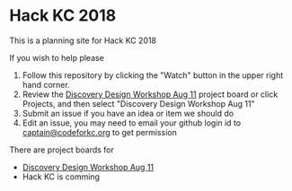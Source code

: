 # Hack KC 2018

This is a planning site for Hack KC 2018

If you wish to help please 
1. Follow this repository by clicking the "Watch" button in the upper right hand corner.
2. Review the [Discovery Design Workshop Aug 11](https://github.com/codeforkansascity/hackkc-2018/projects/1) project board
    or click Projects, and then select "Discovery Design Workshop Aug 11"
3. Submit an issue if you have an idea or item we should do
4. Edit an issue, you may need to email your github login id to captain@codeforkc.org to get permission

There are project boards for
* [Discovery Design Workshop Aug 11](https://github.com/codeforkansascity/hackkc-2018/projects/1)
* Hack KC is comming


